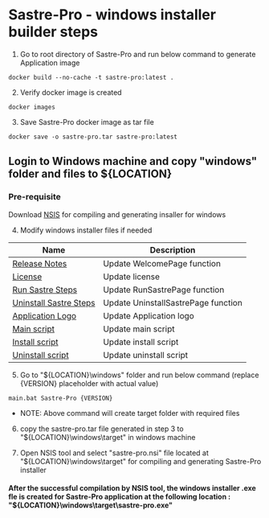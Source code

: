 # Sastre-Pro - windows installer builder steps

1. Go to root directory of Sastre-Pro and run below command to generate Application image
```
docker build --no-cache -t sastre-pro:latest .
```
2. Verify docker image is created
```
docker images
```
3. Save Sastre-Pro docker image as tar file
```
docker save -o sastre-pro.tar sastre-pro:latest
```

## Login to Windows machine and copy "windows" folder and files to ${LOCATION}

### Pre-requisite
Download [NSIS](https://nsis.sourceforge.io/Download) for compiling and generating insaller for windows


4. Modify windows installer files if needed

Name | Description
--- | ---
[Release Notes](sastre-pro.nsi)|Update WelcomePage function
[License](LICENSE.txt)|Update license
[Run Sastre Steps](sastre-pro.nsi)|Update RunSastrePage function
[Uninstall Sastre Steps](sastre-pro.nsi)|Update UninstallSastrePage function
[Application Logo](sastre-pro.ico)|Update Application logo
[Main script](main.bat)|Update main script
[Install script](install.bat)|Update install script
[Uninstall script](uninstall.bat)|Update uninstall script


5. Go to "${LOCATION}\windows" folder and run below command (replace {VERSION} placeholder with actual value)
```
main.bat Sastre-Pro {VERSION}
```

- NOTE: Above command will create target folder with required files 

6. copy the sastre-pro.tar file generated in step 3 to "${LOCATION}\windows\target\" in windows machine

7. Open NSIS tool and select "sastre-pro.nsi" file located at "${LOCATION}\windows\target\" for compiling and generating Sastre-Pro installer


#### After the successful compilation by NSIS tool, the windows installer .exe fle is created for Sastre-Pro application at the following location : "${LOCATION}\windows\target\sastre-pro.exe"